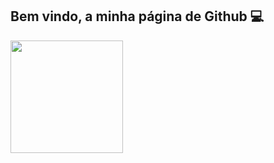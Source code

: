 ## Bem vindo, a minha página de Github 💻

<div>
  <a href="https://github.com/Evinilson">
  <img height="180em" src="https://github-readme-stats.vercel.app/api?username=anuraghazra&show_icons=true&theme=radical"
</div>
